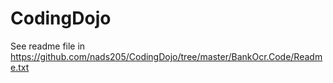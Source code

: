 # CodingDojo

See readme file in https://github.com/nads205/CodingDojo/tree/master/BankOcr.Code/Readme.txt
